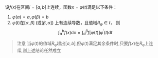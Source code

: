 

设$f(x)$在区间$I=[a,b]$上连续，函数$x=\varphi(t)$满足以下条件：
1. $\varphi(\alpha)=a,\varphi(\beta)=b$
2. $\varphi(t)$在$[\alpha,\beta]$ (或$[\beta,\alpha]$) 上有连续导数，且值域$\displaystyle{R_\varphi \in I}$，
则
$$
\int_a^bf\left(x\right)\mathrm{d}x=\int_\alpha^\beta f\left[\varphi(t)\right]\varphi^{\prime}\left(t\right)\mathrm{d}t
$$

> 注意
> 当$\varphi(t)$的值域$R_{\varphi}$超出$[a,b]$,但$\varphi(t)$满足其余条件时,只要$f(x)$在$R_{\varphi}$上连续,则上述结论任然成立
